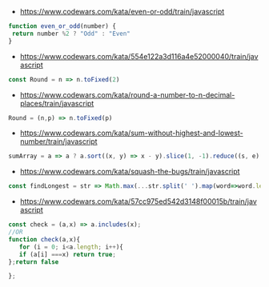 * https://www.codewars.com/kata/even-or-odd/train/javascript
```js
function even_or_odd(number) {
 return number %2 ? "Odd" : "Even"
}
```
* https://www.codewars.com/kata/554e122a3d116a4e52000040/train/javascript
```js
const Round = n => n.toFixed(2)
```
* https://www.codewars.com/kata/round-a-number-to-n-decimal-places/train/javascript
```js
Round = (n,p) => n.toFixed(p)
```
* https://www.codewars.com/kata/sum-without-highest-and-lowest-number/train/javascript
```js
sumArray = a => a ? a.sort((x, y) => x - y).slice(1, -1).reduce((s, e) => s + e, 0) : 0
```
* https://www.codewars.com/kata/squash-the-bugs/train/javascript
```js
const findLongest = str => Math.max(...str.split(' ').map(word=>word.length))
```
* https://www.codewars.com/kata/57cc975ed542d3148f00015b/train/javascript
```js
const check = (a,x) => a.includes(x);
//OR
function check(a,x){
   for (i = 0; i<a.length; i++){
   if (a[i] ===x) return true;
};return false

};
```